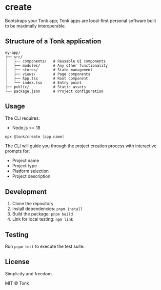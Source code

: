 # create

Bootstraps your Tonk app; Tonk apps are local-first personal software built to be maximally
interoperable.

## Structure of a Tonk application

```
my-app/
├── src/
│   ├── components/   # Reusable UI components
│   ├── modules/      # Any other functionality
│   ├── stores/       # State management
│   ├── views/        # Page components
│   ├── App.tsx       # Root component
│   └── index.tsx     # Entry point
├── public/           # Static assets
└── package.json      # Project configuration
```

## Usage

The CLI requires:

- Node.js >= 18

```bash
npx @tonk/create [app name]
```

The CLI will guide you through the project creation process with interactive prompts for:

- Project name
- Project type
- Platform selection
- Project description

## Development

1. Clone the repository
2. Install dependencies: `pnpm install`
3. Build the package: `pnpm build`
4. Link for local testing: `npm link`

## Testing

Run `pnpm test` to execute the test suite.

## License

Simplicity and freedom.

MIT © Tonk
